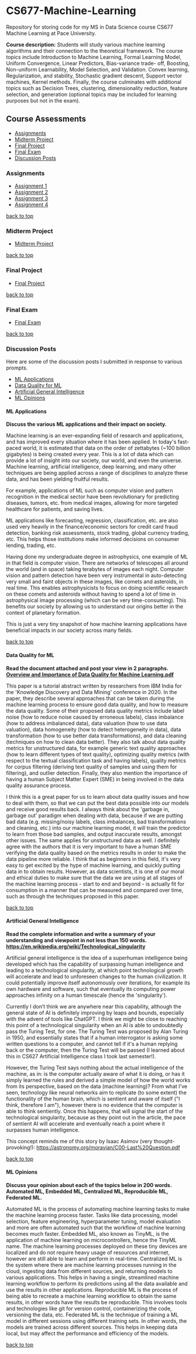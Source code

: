 # CS677-Machine-Learning

Repository for storing code for my MS in Data Science course CS677 Machine Learning at Pace University.

**Course description:** Students will study various machine learning algorithms and their connection to the theoretical framework. The course topics include Introduction to Machine Learning, Formal Learning Model, Uniform Convergence, Linear Predictors, Bias-variance trade- off, Boosting, Non-uniform Learnability, Model Selection, and Validation. Convex learning, Regularization, and stability, Stochastic gradient descent, Support vector machines, Kernel methods. Finally, the course culminates with additional topics such as Decision Trees, clustering, dimensionality reduction, feature selection, and generation (optional topics may be included for learning purposes but not in the exam).

## Course Assessments

- [Assignments](#assignments)
- [Midterm Project](#midterm-projects)
- [Final Project](#final-project)
- [Final Exam](#final-exam)
- [Discussion Posts](#discussion-posts)

### Assignments

- [Assignment 1](https://github.com/awesomecosmos/CS677-Machine-Learning/blob/main/Assignment%201/cs677_assignment1.pdf)
- [Assignment 2](https://github.com/awesomecosmos/CS677-Machine-Learning/blob/main/Assignment%202/assignment2.ipynb)
- [Assignment 3](https://github.com/awesomecosmos/CS677-Machine-Learning/blob/main/Assignment%203/assignment3.ipynb)
- [Assignment 4](https://github.com/awesomecosmos/CS677-Machine-Learning/blob/main/Assignment%204/assignment4.ipynb)

[back to top](#course-assessments)

### Midterm Project

- [Midterm Project](https://github.com/awesomecosmos/CS677-Machine-Learning/blob/main/Midterm%20Project/README.md)

[back to top](#course-assessments)

### Final Project
- [Final Project](https://github.com/awesomecosmos/CS677-Machine-Learning/tree/main/Final%20Project)

[back to top](#course-assessments)

### Final Exam
- [Final Exam](https://github.com/awesomecosmos/CS677-Machine-Learning/blob/main/Final%20Exam/README.md)

[back to top](#course-assessments)

### Discussion Posts

Here are some of the discussion posts I submitted in response to various prompts.
- [ML Applications](#ml-applications)
- [Data Quality for ML](#data-quality-for-ml)
- [Artificial General Intelligence](#artificial-general-intelligence)
- [ML Opinions](#ml-opinions)

#### ML Applications
**Discuss the various ML applications and their impact on society.**

Machine learning is an ever-expanding field of research and applications, and has improved every situation where it has been applied. In today's fast-paced world, it is estimated that data on the order of zettabytes (~100 billion gigabytes) is being created every year. This is a lot of data which can provide a lot of insight into our society, our world, and even the universe. Machine learning, artificial intelligence, deep learning, and many other techniques are being applied across a range of disciplines to analyze these data, and has been yielding fruitful results.

For example, applications of ML such as computer vision and pattern recognition in the medical sector have been revolutionary for predicting diseases, tumors, etc. from medical images, allowing for more targeted healthcare for patients, and saving lives.

ML applications like forecasting, regression, classification, etc. are also used very heavily in the finance/economic sectors for credit card fraud detection, banking risk assessments, stock trading, global currency trading, etc. This helps those institutions make informed decisions on consumer lending, trading, etc.

Having done my undergraduate degree in astrophysics, one example of ML in that field is computer vision. There are networks of telescopes all around the world (and in space) taking terabytes of images each night. Computer vision and pattern detection have been very instrumental in auto-detecting very small and faint objects in these images, like comets and asteroids, in real time. This enables astrophysicists to focus on doing scientific research on these comets and asteroids without having to spend a lot of time in astrophysical image processing (which can be very time-consuming). This benefits our society by allowing us to understand our origins better in the context of planetary formation. 

This is just a very tiny snapshot of how machine learning applications have beneficial impacts in our society across many fields. 

[back to top](#course-assessments)

#### Data Quality for ML
**Read the document attached and post your view in 2 paragraphs.**
**[Overview and Importance of Data Quality for Machine Learning.pdf](https://research.ibm.com/publications/overview-and-importance-of-data-quality-for-machine-learning-tasks)**

This paper is a tutorial abstract written by researchers from IBM India for the 'Knowledge Discovery and Data Mining' conference in 2020. In the paper, they describe several approaches that can be taken during the machine learning process to ensure good data quality, and how to measure the data quality. Some of their proposed data quality metrics include label noise (how to reduce noise caused by erroneous labels), class imbalance (how to address imbalanced data), data valuation (how to use data valuation), data homogeneity (how to detect heterogeneity in data), data transformation (how to use better data transformations), and data cleaning (techniques on how to clean data better). They also talk about data quality metrics for unstructured data, for example generic text quality approaches (how to learn different types of text quality), optimizing quality metrics (with respect to the textual classification task and having labels), quality metrics for corpus filtering (deriving text quality of samples and using them for filtering), and outlier detection. Finally, they also mention the importance of having a human Subject Matter Expert (SME) in being involved in the data quality assurance process. 

I think this is a great paper for us to learn about data quality issues and how to deal with them, so that we can put the best data possible into our models and receive good results back. I always think about the 'garbage in, garbage out' paradigm when dealing with data, because if we are putting bad data (e.g. missing/noisy labels, class imbalances, bad transformations and cleaning, etc.) into our machine learning model, it will train the predictor to learn from those bad samples, and output inaccurate results, amongst other issues. The same applies for unstructured data as well. I definitely agree with the authors that it is very important to have a human SME verifying the data quality based on the metrics results in order to make the data pipeline more reliable. I think that as beginners in this field, it's very easy to get excited by the hype of machine learning, and quickly putting data in to obtain results. However, as data scientists, it is one of our moral and ethical duties to make sure that the data we are using at all stages of the machine learning process - start to end and beyond - is actually fit for consumption in a manner that can be measured and compared over time, such as through the techniques proposed in this paper.

[back to top](#course-assessments)

#### Artificial General Intelligence
**Read the complete information and write a summary of your understanding and viewpoint in not less than 150 words. https://en.wikipedia.org/wiki/Technological_singularity**

Artificial general intelligence is the idea of a superhuman intelligence being developed which has the capability of surpassing human intelligence and leading to a technological singularity, at which point technological growth will accelerate and lead to unforeseen changes to the human civilization. It could potentially improve itself autonomously over iterations, for example its own hardware and software, such that eventually its computing power approaches infinity on a human timescale (hence the 'singularity').

Currently I don’t think we are anywhere near this capability, although the general state of AI is definitely improving by leaps and bounds, especially with the advent of tools like ChatGPT. I think we might be close to reaching this point of a technological singularity when an AI is able to undoubtedly pass the Turing Test, for one. The Turing Test was proposed by Alan Turing in 1950, and essentially states that if a human interrogator is asking some written questions to a computer, and cannot tell if it's a human replying back or the computer, then the Turing Test will be passed (I learned about this in CS627 Artificial Intelligence class I took last semester!). 

However, the Turing Test says nothing about the actual intelligence of the machine, as in: is the computer actually aware of what it is doing, or has it simply learned the rules and derived a simple model of how the world works from its perspective, based on the data (machine learning)? From what I've seen, technology like neural networks aim to replicate (to some extent) the functionality of the human brain, which is sentient and aware of itself ("I think, therefore I am"), however there is no evidence that the computer is able to think sentiently. Once this happens, that will signal the start of the technological singularity, because as they point out in the article, the pace of sentient AI will accelerate and eventually reach a point where it surpasses human intelligence. 

This concept reminds me of this story by Isaac Asimov (very thought-provoking!): https://astronomy.org/moravian/C00-Last%20Question.pdf

[back to top](#course-assessments)

#### ML Opinions
**Discuss your opinion about each of the topics below in 200 words. Automated ML, Embedded ML, Centralized ML, Reproducible ML, Federated ML.**

Automated ML is the process of automating machine learning tasks to make the machine learning process faster. Tasks like data processing, model selection, feature engineering, hyperparameter tuning, model evaluation and more are often automated such that the workflow of machine learning becomes much faster. Embedded ML, also known as TinyML, is the application of machine learning on microcontrollers, hence the TinyML name. The machine learning processes deployed on these tiny devices are localized and do not require heavy usage of resources and internet, however are still able to learn and perform in real-time. Centralized ML is the system where there are machine learning processes running in the cloud, ingesting data from different sources, and returning models to various applications. This helps in having a single, streamlined machine learning workflow to perform its predictions using all the data available and use the results in other applications. Reproducible ML is the process of being able to recreate a machine learning workflow to obtain the same results, in other words have the results be reproducible. This involves tools and technologies like git for version control, containerizing the code, versioning the data, etc. Federated ML is the technique of training a ML model in different sessions using different training sets. In other words, the models are trained across different sources. This helps in keeping data local, but may affect the performance and efficiency of the models.

[back to top](#course-assessments)